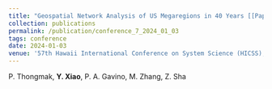 ```yaml
---
title: "Geospatial Network Analysis of US Megaregions in 40 Years [[Paper]](/files/conference7.pdf) [[Link]]([https://doi.org/10.1115/DETC2023-115114](https://scholarspace.manoa.hawaii.edu/items/c0357f6c-bea8-4c63-95a4-673cba2f3a1a))"
collection: publications
permalink: /publication/conference_7_2024_01_03
tags: conference
date: 2024-01-03
venue: '57th Hawaii International Conference on System Science (HICSS), January 3-6, 2024, Waikiki, HI.'
---
```

P. Thongmak, **Y. Xiao**, P. A. Gavino, M. Zhang, Z. Sha

